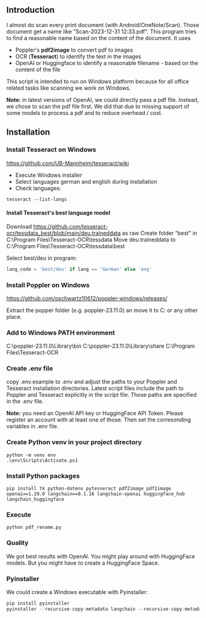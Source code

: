 ## Introduction
I almost do scan every print document (with Android/OneNote/Scan). Those document get a name like "Scan-2023-12-31 12:33.pdf".
This program tries to find a reasonable name based on the content of the document.
It uses 
- Poppler's **pdf2image** to convert pdf to images
- OCR (**Tesseract**) to identify the text in the images
- OpenAI or Huggingface to identify a reasonable filename - based on the content of the file

This script is intended to run on Windows platform because for all office related tasks like scanning we work on Windows.

**Note:**  in latest versions of OpenAI, we could directly pass a pdf file. Instead, we chose to scan the pdf file first. We did that due to missing support of some models to process a pdf and to reduce overhead / cost.


## Installation

### Install Tesseract on Windows

https://github.com/UB-Mannheim/tesseract/wiki

- Execute Windows installer
- Select languages german and english during installation
- Check languages:
```shell
tesseract --list-langs
```

#### Install Tesseract's best language model

Download https://github.com/tesseract-ocr/tessdata_best/blob/main/deu.traineddata as raw
Create folder "best" in C:\Program Files\Tesseract-OCR\tessdata
Move deu.traineddata to C:\Program Files\Tesseract-OCR\tessdata\best

Select best/deu in program:

```python
lang_code = 'best/deu' if lang == 'German' else 'eng'
```

### Install Poppler on Windows

https://github.com/oschwartz10612/poppler-windows/releases/

Extract the popper folder (e.g. poppler-23.11.0) an move it to C: or any other place.


### Add to Windows PATH environment

C:\poppler-23.11.0\Library\bin
C:\poppler-23.11.0\Library\share
C:\Program Files\Tesseract-OCR

### Create .env file

copy .env.example to .env and adjust the paths to your Poppler and Tesseract installation directories.
Latest script files include the path to Poppler and Tesseract explicitly in the script file.
Those paths are specified in the .env file.

**Note:** you need an OpenAI API key or HuggingFace API Token. Please register an account with at least one of those. Then set the corresonding variables in .env file.

### Create Python venv in your project directory

```shell
python -m venv env
.\env\Scripts\Activate.ps1
```

### Install Python packages


```shell
pip install tk python-dotenv pytesseract pdf2image pdf2image openai==1.29.0 langchain==0.1.16 langchain-openai huggingface_hub langchain_huggingface
```
### Execute

```
python pdf_rename.py
```


### Quality

We got best results with OpenAI. You might play around with HuggingFace models.
But you might have to create a HuggingFace Space.

### Pyinstaller

We could create a Windows executable with Pyinstaller:

```python
pip install pyinstaller
pyinstaller --recursive-copy-metadata langchain --recursive-copy-metadata openai --recursive-copy-metadata langchain_huggingface --recursive-copy-metadata langchain_huggingface --recursive-copy-metadata langchain-openai  pdf_rename.py
```

